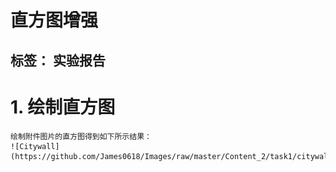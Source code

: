 # 直方图增强

标签： 实验报告
---

# 1. 绘制直方图
    绘制附件图片的直方图得到如下所示结果：
    ![Citywall](https://github.com/James0618/Images/raw/master/Content_2/task1/citywall.jpg)
